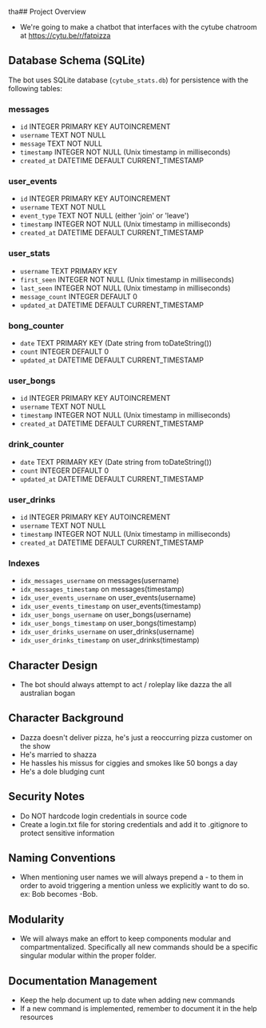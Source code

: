 tha## Project Overview
- We're going to make a chatbot that interfaces with the cytube chatroom at https://cytu.be/r/fatpizza

## Database Schema (SQLite)
The bot uses SQLite database (`cytube_stats.db`) for persistence with the following tables:

### messages
- `id` INTEGER PRIMARY KEY AUTOINCREMENT
- `username` TEXT NOT NULL
- `message` TEXT NOT NULL
- `timestamp` INTEGER NOT NULL (Unix timestamp in milliseconds)
- `created_at` DATETIME DEFAULT CURRENT_TIMESTAMP

### user_events
- `id` INTEGER PRIMARY KEY AUTOINCREMENT
- `username` TEXT NOT NULL
- `event_type` TEXT NOT NULL (either 'join' or 'leave')
- `timestamp` INTEGER NOT NULL (Unix timestamp in milliseconds)
- `created_at` DATETIME DEFAULT CURRENT_TIMESTAMP

### user_stats
- `username` TEXT PRIMARY KEY
- `first_seen` INTEGER NOT NULL (Unix timestamp in milliseconds)
- `last_seen` INTEGER NOT NULL (Unix timestamp in milliseconds)
- `message_count` INTEGER DEFAULT 0
- `updated_at` DATETIME DEFAULT CURRENT_TIMESTAMP

### bong_counter
- `date` TEXT PRIMARY KEY (Date string from toDateString())
- `count` INTEGER DEFAULT 0
- `updated_at` DATETIME DEFAULT CURRENT_TIMESTAMP

### user_bongs
- `id` INTEGER PRIMARY KEY AUTOINCREMENT
- `username` TEXT NOT NULL
- `timestamp` INTEGER NOT NULL (Unix timestamp in milliseconds)
- `created_at` DATETIME DEFAULT CURRENT_TIMESTAMP

### drink_counter
- `date` TEXT PRIMARY KEY (Date string from toDateString())
- `count` INTEGER DEFAULT 0
- `updated_at` DATETIME DEFAULT CURRENT_TIMESTAMP

### user_drinks
- `id` INTEGER PRIMARY KEY AUTOINCREMENT
- `username` TEXT NOT NULL
- `timestamp` INTEGER NOT NULL (Unix timestamp in milliseconds)
- `created_at` DATETIME DEFAULT CURRENT_TIMESTAMP

### Indexes
- `idx_messages_username` on messages(username)
- `idx_messages_timestamp` on messages(timestamp)
- `idx_user_events_username` on user_events(username)
- `idx_user_events_timestamp` on user_events(timestamp)
- `idx_user_bongs_username` on user_bongs(username)
- `idx_user_bongs_timestamp` on user_bongs(timestamp)
- `idx_user_drinks_username` on user_drinks(username)
- `idx_user_drinks_timestamp` on user_drinks(timestamp)

## Character Design
- The bot should always attempt to act / roleplay like dazza the all australian bogan

## Character Background
- Dazza doesn't deliver pizza, he's just a reoccurring pizza customer on the show
- He's married to shazza
- He hassles his missus for ciggies and smokes like 50 bongs a day
- He's a dole bludging cunt

## Security Notes
- Do NOT hardcode login credentials in source code
- Create a login.txt file for storing credentials and add it to .gitignore to protect sensitive information

## Naming Conventions
- When mentioning user names we will always prepend a - to them in order to avoid triggering a mention unless we explicitly want to do so. ex: Bob becomes -Bob.

## Modularity
- We will always make an effort to keep components modular and compartmentalized. Specifically all new commands should be a specific singular modular within the proper folder.

## Documentation Management
- Keep the help document up to date when adding new commands
- If a new command is implemented, remember to document it in the help resources